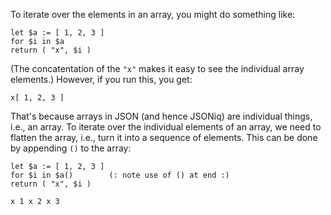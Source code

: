 To iterate over the elements in an array, you might do something like:
```jsoniq
let $a := [ 1, 2, 3 ]
for $i in $a
return ( "x", $i )
```
(The concatentation of the ``"x"`` makes it easy to see the individual array elements.) However, if you run this, you get:

```
x[ 1, 2, 3 ]
```
  
That's because arrays in JSON (and hence JSONiq) are individual things, i.e., an array. To iterate over the individual elements of an array, we need to flatten the array, i.e., turn it into a sequence of elements. This can be done by appending ``()`` to the array:
```jsoniq
let $a := [ 1, 2, 3 ]
for $i in $a()        (: note use of () at end :)
return ( "x", $i )
```

```
x 1 x 2 x 3
```
